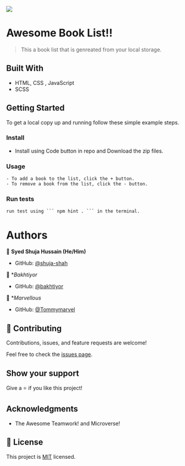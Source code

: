 ![](https://img.shields.io/badge/Microverse-blueviolet)

# Awesome Book List!!

> This a book list that is genreated from your local storage.


## Built With

- HTML, CSS , JavaScript
- SCSS



## Getting Started




To get a local copy up and running follow these simple example steps.


### Install
 - Install using Code button in repo and Download the zip files. 

### Usage
    - To add a book to the list, click the + button.
    - To remove a book from the list, click the - button.

### Run tests
    run test using ``` npm hint . ``` in the terminal.



# Authors

👤 **Syed Shuja Hussain (He/Him)**

- GitHub: [@shuja-shah](https://github.com/shuja-shah)


👤 **Bakhtiyor*

- GitHub: [@bakhtiyor](https://github.com/username-forGithub)

👤 **Marvellous*

- GitHub: [@Tommymarvel](https://github.com/Tommymarvel)



## 🤝 Contributing

Contributions, issues, and feature requests are welcome!

Feel free to check the [issues page](../../issues/).

## Show your support

Give a ⭐️ if you like this project!

## Acknowledgments

- The Awesome Teamwork! and Microverse!

## 📝 License

This project is [MIT](./MIT.md) licensed.
